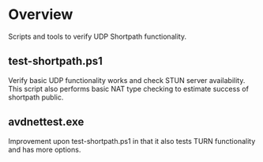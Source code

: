 # Overview

Scripts and tools to verify UDP Shortpath functionality.

## test-shortpath.ps1

Verify basic UDP functionality works and check STUN server availability. This script also performs basic NAT type checking to estimate success of shortpath public.

## avdnettest.exe

Improvement upon test-shortpath.ps1 in that it also tests TURN functionality and has more options.